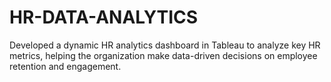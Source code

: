 # HR-DATA-ANALYTICS
Developed a dynamic HR analytics dashboard in Tableau to analyze key HR metrics, helping the organization make data-driven decisions on employee retention and engagement.
